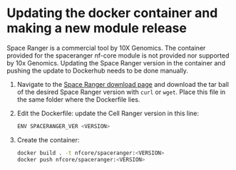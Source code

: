 # Updating the docker container and making a new module release

Space Ranger is a commercial tool by 10X Genomics. The container provided for the spaceranger nf-core module is not provided nor supported by 10x Genomics. Updating the Space Ranger version in the container and pushing the update to Dockerhub needs to be done manually.

1. Navigate to the [Space Ranger download page](https://support.10xgenomics.com/spatial-gene-expression/software/downloads/latest) and download the tar ball of the desired Space Ranger version with `curl` or `wget`. Place this file in the same folder where the Dockerfile lies.

2. Edit the Dockerfile: update the Cell Ranger version in this line:

   ```bash
   ENV SPACERANGER_VER <VERSION>
   ```

3. Create the container:

   ```bash
   docker build . -t nfcore/spaceranger:<VERSION>
   docker push nfcore/spaceranger:<VERSION>
   ```
